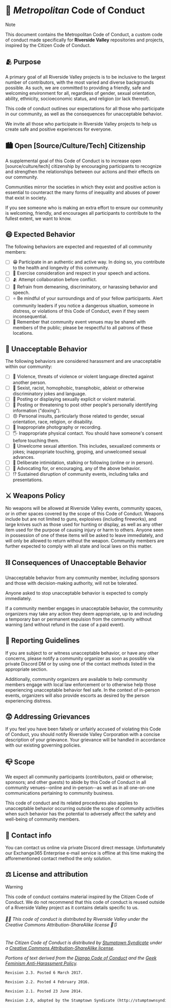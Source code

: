 # 🙋 _Metropolitan_ Code of Conduct

> [!NOTE]
> This document contains the Metropolitan Code of Conduct, a custom code of conduct made specifically for **Riverside Valley** repositories and projects, inspired by the Citizen Code of Conduct.

## 🫂 Purpose

A primary goal of all Riverside Valley projects is to be inclusive to the largest number of contributors, with the most varied and diverse backgrounds possible. As such, we are committed to providing a friendly, safe and welcoming environment for all, regardless of gender, sexual orientation, ability, ethnicity, socioeconomic status, and religion (or lack thereof).

This code of conduct outlines our expectations for all those who participate in our community, as well as the consequences for unacceptable behavior.

We invite all those who participate in Riverside Valley projects to help us create safe and positive experiences for everyone.

## 🏙️ Open [Source/Culture/Tech] Citizenship

A supplemental goal of this Code of Conduct is to increase open [source/culture/tech] citizenship by encouraging participants to recognize and strengthen the relationships between our actions and their effects on our community.

Communities mirror the societies in which they exist and positive action is essential to counteract the many forms of inequality and abuses of power that exist in society.

If you see someone who is making an extra effort to ensure our community is welcoming, friendly, and encourages all participants to contribute to the fullest extent, we want to know.

## 😄 Expected Behavior

The following behaviors are expected and requested of all community members:

- [ ] 😁 Participate in an authentic and active way. In doing so, you contribute to the health and longevity of this community.
- [ ] 🤗 Exercise consideration and respect in your speech and actions.
- [ ] 🫂 Attempt collaboration before conflict.
- [ ] 🤬 Refrain from demeaning, discriminatory, or harassing behavior and speech.
- [ ] ⭐ Be mindful of your surroundings and of your fellow participants. Alert community leaders if you notice a dangerous situation, someone in distress, or violations of this Code of Conduct, even if they seem inconsequential.
- [ ] 🧍 Remember that community event venues may be shared with members of the public; please be respectful to all patrons of these locations.

## 🤬 Unacceptable Behavior

The following behaviors are considered harassment and are unacceptable within our community:

- [ ] 🤬 Violence, threats of violence or violent language directed against another person.
- [ ] 🫤 Sexist, racist, homophobic, transphobic, ableist or otherwise discriminatory jokes and language.
- [ ] 📑 Posting or displaying sexually explicit or violent material.
- [ ] 🪪 Posting or threatening to post other people's personally identifying information ("doxing").
- [ ] 😠 Personal insults, particularly those related to gender, sexual orientation, race, religion, or disability.
- [ ] 📸 Inappropriate photography or recording.
- [ ] 🖐️ Inappropriate physical contact. You should have someone's consent before touching them.
- [ ] 🙍 Unwelcome sexual attention. This includes, sexualized comments or jokes; inappropriate touching, groping, and unwelcomed sexual advances.
- [ ] 🫣 Deliberate intimidation, stalking or following (online or in person).
- [ ] 🙊 Advocating for, or encouraging, any of the above behavior.
- [ ] ⁉️ Sustained disruption of community events, including talks and presentations.

## ⚔️ Weapons Policy

No weapons will be allowed at Riverside Valley events, community spaces, or in other spaces covered by the scope of this Code of Conduct. Weapons include but are not limited to guns, explosives (including fireworks), and large knives such as those used for hunting or display, as well as any other item used for the purpose of causing injury or harm to others. Anyone seen in possession of one of these items will be asked to leave immediately, and will only be allowed to return without the weapon. Community members are further expected to comply with all state and local laws on this matter.

## ⛓️ Consequences of Unacceptable Behavior

Unacceptable behavior from any community member, including sponsors and those with decision-making authority, will not be tolerated.

Anyone asked to stop unacceptable behavior is expected to comply immediately.

If a community member engages in unacceptable behavior, the community organizers may take any action they deem appropriate, up to and including a temporary ban or permanent expulsion from the community without warning (and without refund in the case of a paid event).

## 💬 Reporting Guidelines

If you are subject to or witness unacceptable behavior, or have any other concerns, please notify a community organizer as soon as possible via private Discord DM or by using one of the contact methods listed in the appropriate section.

<!--LINK_TO_REPORTING_GUIDELINES_RVSX-->

Additionally, community organizers are available to help community members engage with local law enforcement or to otherwise help those experiencing unacceptable behavior feel safe. In the context of in-person events, organizers will also provide escorts as desired by the person experiencing distress.

## 😟 Addressing Grievances

If you feel you have been falsely or unfairly accused of violating this Code of Conduct, you should notify Riverside Valley Corporation with a concise description of your grievance. Your grievance will be handled in accordance with our existing governing policies. <!--LINK_TO_POLICY_RVSX-->

<!--NOTE_RVSX-->

## 📪 Scope

We expect all community participants (contributors, paid or otherwise; sponsors; and other guests) to abide by this Code of Conduct in all community venues--online and in-person--as well as in all one-on-one communications pertaining to community business.

This code of conduct and its related procedures also applies to unacceptable behavior occurring outside the scope of community activities when such behavior has the potential to adversely affect the safety and well-being of community members.

## 🪪 Contact info

You can contact us online via private Discord direct message. Unfortunately our Exchange365 Enterprise e-mail service is offline at this time making the afforementioned contact method the only solution.

## ⚖️ License and attribution

> [!WARNING]
> This code of conduct contains material inspired by the Citizen Code of Conduct. We do not recommend that this code of conduct is reused outside of a Riverside Valley project as it contains details specific to us.

###### 🧑‍⚖️ This code of conduct is distributed by Riverside Valley under the Creative Commons Attribution-ShareAlike license 👤🔃

_The Citizen Code of Conduct is distributed by [Stumptown Syndicate](http://stumptownsyndicate.org) under a [Creative Commons Attribution-ShareAlike license](http://creativecommons.org/licenses/by-sa/3.0/)._

_Portions of text derived from the [Django Code of Conduct](https://www.djangoproject.com/conduct/) and the [Geek Feminism Anti-Harassment Policy](http://geekfeminism.wikia.com/wiki/Conference_anti-harassment/Policy)._

```markdown
Revision 2.3. Posted 6 March 2017.

Revision 2.2. Posted 4 February 2016.

Revision 2.1. Posted 23 June 2014.

Revision 2.0, adopted by the Stumptown Syndicate (http://stumptownsyndicate.org) board on 10 January 2013. Posted 17 March 2013.
```
